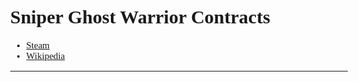 <style>body{font-family:Verdana;font-size:15px;}</style>

# Sniper Ghost Warrior Contracts
- [Steam](https://store.steampowered.com/app/973580/Sniper_Ghost_Warrior_Contracts/)
- [Wikipedia](https://en.wikipedia.org/wiki/Sniper_Ghost_Warrior_Contracts)
***
<!--
- How many players can the game accommodate?
	- 1
- What are the main goals and objectives for the player?
	- kill the target
- What are the objects and resources of the game?
	- ammo
		- explosive
		- incendiary
		- armour-piercing
		- DARPA (ignores gravity + wind)
	- guns
		- rifles
		- sidearms
		- etc.
	- explosives
	- tools
	- health
- How are these goals achieved through player choices and actions using game objects? What is the order players take actions?
	- a level will usually play out like this:
		1. player uses binoculars to mark any enemies / objects
			- explosives
			- cameras
			- alarms
			- etc.
		1. player will slowly work their way through the level, sniping targets from a distance
			- counter-snipers are introduced after the first couple levels
				- they will renovate your skull if you're not careful
			- the player may need to get close
				- there is no line-of-sight to shoot targets
				- the line-of-sight is not safe
				- etc.
			- the player may get into close-quarters
				- shootouts are not recommended
		1. once the main target is eliminated, the player will go to an exfiltrate point and complete the mission
- What kind of emergent play is possible?
	- players are not constrained or railroaded into a single solution
- What is the story structure? Does it help the players know how to play?
	- the player plays as "Seeker," a mercenary contracted to kill high-ranking members of Siberia's corrupt elite
		- Siberia is now a country separate from Russia
- How does the playspace/board constrain or enable player agency or choice?
	- the player is given free reign of how to complete the objective with the tools at their disposal
- How does the game provide feedback to the player?
	- sometimes a shot will trigger the bullet-cam
		- time slows
		- camera follows the bullet
			- from being fired from the gun
			- to it hitting the target
	- the game will award bonus rewards for certain kills
		- headshots
		- multikills
		- mine kills
- What kind of emotions does the game provoke on the player? How does the player stay motivated?
	- the missions are short, with only ~5 missions per map, ensuring the player doesn't get tired of the same thing over and over
	- `5 Maps` x `5 Missions` = `25 Total Missions`
- What aspects of the design are mechanic-driven? Are there story-driven elements?
	- the game is largely mechanic-focused, with the story sometimes taking a backseat
- Is the game replayable? Are there several paths to win or just one?
	- there is one ending to the game / each mission, but the route taken in each mission is completely up to the player
- What is the game’s target audience?
- Did you have fun playing it? Why or why not? What was your favorite part and your least favorite? Why?
	- i loved playing it
	- getting a perfect shot from the opposite side of the map is a great feeling
	- however, getting counter-sniped 13 times in a row is _not_
-->